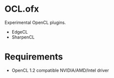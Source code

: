 OCL.ofx
=======

Experimental OpenCL plugins.

 * EdgeCL
 * SharpenCL

Requirements
============

 * OpenCL 1.2 compatible NVIDIA/AMD/Intel driver

